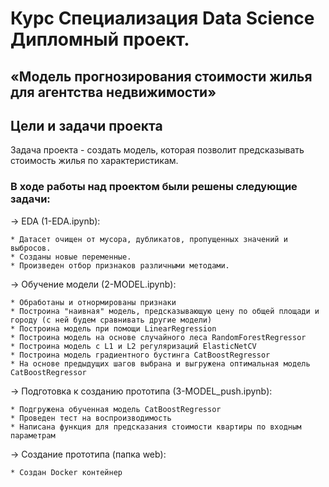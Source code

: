 # Курс Специализация Data Science Дипломный проект.
## «Модель прогнозирования стоимости жилья для агентства недвижимости»

## Цели и задачи проекта

Задача проекта - создать модель, которая позволит предсказывать стоимость жилья по характеристикам.

### В ходе работы над проектом были решены следующие задачи:

→ EDA (1-EDA.ipynb):

    * Датасет очищен от мусора, дубликатов, пропущенных значений и выбросов.
    * Созданы новые переменные.
    * Произведен отбор признаков различными методами.

→ Обучение модели (2-MODEL.ipynb):

    * Обработаны и отнормированы признаки
    * Построина "наивная" модель, предсказывающую цену по общей площади и городу (с ней будем сравнивать другие модели)
    * Построина модель при помощи LinearRegression
    * Построина модель на основе случайного леса RandomForestRegressor
    * Построина модель с L1 и L2 регуляризаций ElasticNetCV
    * Построина модель градиентного бустинга CatBoostRegressor
    * На основе предыдущих шагов выбрана и выгружена оптимальная модель CatBoostRegressor

→ Подготовка к созданию прототипа (3-MODEL_push.ipynb):

    * Подгружена обученная модель CatBoostRegressor
    * Проведен тест на воспроизводимость
    * Написана функция для предсказания стоимости квартиры по входным параметрам

→ Создание прототипа (папка web):

    * Создан Docker контейнер
